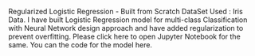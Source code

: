 Regularized Logistic Regression - Built from Scratch
DataSet Used : Iris Data.
I have built Logistic Regression model for multi-class Classification with Neural Network design approach and have added regularization to prevent overfitting.
Please click here to open Jupyter Notebook for the same.
You can the code for the model here.

